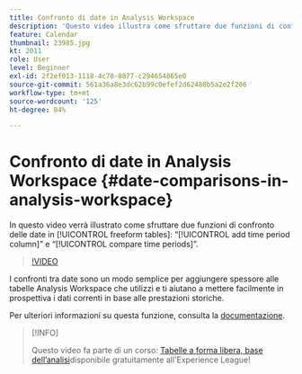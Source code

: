 ```yaml
---
title: Confronto di date in Analysis Workspace
description: 'Questo video illustra come sfruttare due funzioni di confronto delle date nelle tabelle a forma libera: “aggiungi colonna periodo di tempo” e “confronta periodi di tempo”.'
feature: Calendar
thumbnail: 23985.jpg
kt: 2011
role: User
level: Beginner
exl-id: 2f2ef013-1118-4c78-8877-c294654865e0
source-git-commit: 561a36a8e3dc62b99c0efef2d62480b5a2e2f206
workflow-type: tm+mt
source-wordcount: '125'
ht-degree: 84%

---
```


# Confronto di date in Analysis Workspace {#date-comparisons-in-analysis-workspace}

In questo video verrà illustrato come sfruttare due funzioni di confronto delle date in [!UICONTROL freeform tables]: “[!UICONTROL add time period column]” e “[!UICONTROL compare time periods]”.

>[!VIDEO](https://video.tv.adobe.com/v/23985/?quality=12)

I confronti tra date sono un modo semplice per aggiungere spessore alle tabelle Analysis Workspace che utilizzi e ti aiutano a mettere facilmente in prospettiva i dati correnti in base alle prestazioni storiche.

Per ulteriori informazioni su questa funzione, consulta la [documentazione](https://experienceleague.adobe.com/docs/analytics/analyze/analysis-workspace/components/calendar-date-ranges/time-comparison.html?lang=it).

>[!INFO]
>
> Questo video fa parte di un corso: [Tabelle a forma libera, base dell’analisi](https://experienceleague.adobe.com/?recommended=Analytics-U-1-2020.3)disponibile gratuitamente all&#39;Experience League!
